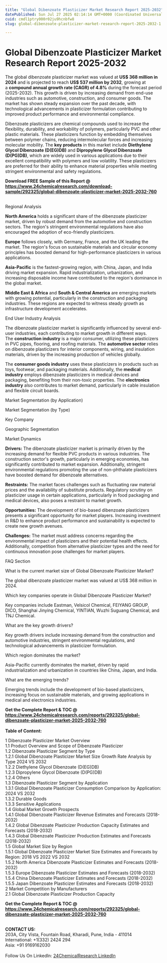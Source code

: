```yaml
---
title: "Global Dibenzoate Plasticizer Market Research Report 2025-2032"
datePublished: Sun Jul 27 2025 02:14:14 GMT+0000 (Coordinated Universal Time)
cuid: cmdl1ptry000r02ju9hcnbfw8
slug: global-dibenzoate-plasticizer-market-research-report-2025-2032-1

---
```


# Global Dibenzoate Plasticizer Market Research Report 2025-2032

<p>The global dibenzoate plasticizer market was valued at <strong>US$ 368 million in 2024</strong> and is projected to reach <strong>US$ 537 million by 2032</strong>, growing at a <strong>compound annual growth rate (CAGR) of 4.8%</strong> during the forecast period (2025-2032). This growth is driven by increasing demand from end-use industries such as automotive, construction, and consumer goods. The market has shown steady expansion over the past decade, with technological advancements in plasticizer formulation contributing to improved product performance and environmental compliance.</p><p>
</p><p>Dibenzoate plasticizers are chemical compounds used to increase the flexibility, durability, and workability of polymers, particularly PVC and other plastic materials. These plasticizers function by embedding themselves between polymer chains, reducing intermolecular forces and increasing molecular mobility. The <strong>key products</strong> in this market include <strong>Diethylene Glycol Dibenzoate (D(EG)DB)</strong> and <strong>Dipropylene Glycol Dibenzoate (D(PG)DB)</strong>, which are widely used in various applications due to their excellent compatibility with polymers and low volatility. These plasticizers are preferred for their ability to enhance material properties while meeting stringent environmental and safety regulations.</p><div><b>Download FREE Sample of this Report @ 
            <a href="https://www.24chemicalresearch.com/download-sample/292325/global-dibenzoate-plasticizer-market-2025-2032-760">
            https://www.24chemicalresearch.com/download-sample/292325/global-dibenzoate-plasticizer-market-2025-2032-760</a></b></div><br><p>
Regional Analysis</p><p>
</p><p><strong>North America</strong> holds a significant share of the dibenzoate plasticizer market, driven by robust demand from the automotive and construction sectors. The region's stringent environmental regulations have also encouraged the adoption of eco-friendly plasticizers.</p><p>
</p><p><strong>Europe</strong> follows closely, with Germany, France, and the UK leading the market. The region's focus on sustainable materials and circular economy principles has boosted demand for high-performance plasticizers in various applications.</p><p>
</p><p><strong>Asia-Pacific</strong> is the fastest-growing region, with China, Japan, and India driving market expansion. Rapid industrialization, urbanization, and increasing disposable income have contributed to the region's dominance in the global market.</p><p>
</p><p><strong>Middle East &amp; Africa</strong> and <strong>South &amp; Central America</strong> are emerging markets with growing potential, particularly in the construction and packaging industries. These regions are expected to witness steady growth as infrastructure development accelerates.</p><p>
End User Industry Analysis</p><p>
</p><p>The dibenzoate plasticizer market is significantly influenced by several end-user industries, each contributing to market growth in different ways. The <strong>construction industry</strong> is a major consumer, utilizing these plasticizers in PVC pipes, flooring, and roofing materials. The <strong>automotive sector</strong> relies on dibenzoate plasticizers for interior components, wiring, and insulation materials, driven by the increasing production of vehicles globally.</p><p>
</p><p>The <strong>consumer goods industry</strong> uses these plasticizers in products such as toys, footwear, and packaging materials. Additionally, the <strong>medical industry</strong> employs dibenzoate plasticizers in medical devices and packaging, benefiting from their non-toxic properties. The <strong>electronics industry</strong> also contributes to market demand, particularly in cable insulation and flexible circuit boards.</p><p>
Market Segmentation (by Application)</p><p>
</p><p>
Market Segmentation (by Type)</p><p>
</p><p>
Key Company</p><p>
</p><p>
Geographic Segmentation</p><p>
</p><p>
Market Dynamics</p><p>
</p><p><strong>Drivers:</strong> The dibenzoate plasticizer market is primarily driven by the increasing demand for flexible PVC products in various industries. The construction sector's growth, particularly in emerging economies, has significantly contributed to market expansion. Additionally, stringent environmental regulations promoting the use of non-phthalate plasticizers have boosted demand for dibenzoate alternatives.</p><p>
</p><p><strong>Restraints:</strong> The market faces challenges such as fluctuating raw material prices and the availability of substitute products. Regulatory scrutiny on plasticizer usage in certain applications, particularly in food packaging and medical devices, also poses a restraint to market growth.</p><p>
</p><p><strong>Opportunities:</strong> The development of bio-based dibenzoate plasticizers presents a significant opportunity for market players. Increasing investment in R&amp;D to enhance product performance and sustainability is expected to create new growth avenues.</p><p>
</p><p><strong>Challenges:</strong> The market must address concerns regarding the environmental impact of plasticizers and their potential health effects. Additionally, competition from alternative plasticizer types and the need for continuous innovation pose challenges for market players.</p><p>
FAQ Section</p><p>
What is the current market size of Global Dibenzoate Plasticizer Market?</p><p>
</p><p>The global dibenzoate plasticizer market was valued at US$ 368 million in 2024.</p><p>
Which key companies operate in Global Dibenzoate Plasticizer Market?</p><p>
</p><p>Key companies include Eastman, Velsicol Chemical, FEIYANG GROUP, DICO, Shanghai Jinying Chemical, YINTIAN, Wuzhi Suguang Chemical, and TNJ Chemical.</p><p>
What are the key growth drivers?</p><p>
</p><p>Key growth drivers include increasing demand from the construction and automotive industries, stringent environmental regulations, and technological advancements in plasticizer formulation.</p><p>
Which region dominates the market?</p><p>
</p><p>Asia-Pacific currently dominates the market, driven by rapid industrialization and urbanization in countries like China, Japan, and India.</p><p>
What are the emerging trends?</p><p>
</p><p>Emerging trends include the development of bio-based plasticizers, increasing focus on sustainable materials, and growing applications in medical and electronics industries.</p>

<div><b>Get the Complete Report & TOC @ 
            <a href="https://www.24chemicalresearch.com/reports/292325/global-dibenzoate-plasticizer-market-2025-2032-760">
            https://www.24chemicalresearch.com/reports/292325/global-dibenzoate-plasticizer-market-2025-2032-760</a></b></div><br>
            <b>Table of Content:</b><p>1 Dibenzoate Plasticizer Market Overview<br />
    1.1 Product Overview and Scope of Dibenzoate Plasticizer<br />
    1.2 Dibenzoate Plasticizer Segment by Type<br />
        1.2.1 Global Dibenzoate Plasticizer Market Size Growth Rate Analysis by Type 2024 VS 2032<br />
        1.2.2 Diethylene Glycol Dibenzoate (D(EG)DB)<br />
        1.2.3 Dipropylene Glycol Dibenzoate (D(PG)DB)<br />
        1.2.4 Others<br />
    1.3 Dibenzoate Plasticizer Segment by Application<br />
        1.3.1 Global Dibenzoate Plasticizer Consumption Comparison by Application: 2024 VS 2032<br />
        1.3.2 Durable Goods<br />
        1.3.3 Sensitive Applications<br />
    1.4 Global Market Growth Prospects<br />
        1.4.1 Global Dibenzoate Plasticizer Revenue Estimates and Forecasts (2018-2032)<br />
        1.4.2 Global Dibenzoate Plasticizer Production Capacity Estimates and Forecasts (2018-2032)<br />
        1.4.3 Global Dibenzoate Plasticizer Production Estimates and Forecasts (2018-2032)<br />
    1.5 Global Market Size by Region<br />
        1.5.1 Global Dibenzoate Plasticizer Market Size Estimates and Forecasts by Region: 2018 VS 2022 VS 2032<br />
        1.5.2 North America Dibenzoate Plasticizer Estimates and Forecasts (2018-2032)<br />
        1.5.3 Europe Dibenzoate Plasticizer Estimates and Forecasts (2018-2032)<br />
        1.5.4 China Dibenzoate Plasticizer Estimates and Forecasts (2018-2032)<br />
        1.5.5 Japan Dibenzoate Plasticizer Estimates and Forecasts (2018-2032)<br />
2 Market Competition by Manufacturers<br />
    2.1 Global Dibenzoate Plasticizer Production Capacity </p>

<div><b>Get the Complete Report & TOC @ 
            <a href="https://www.24chemicalresearch.com/reports/292325/global-dibenzoate-plasticizer-market-2025-2032-760">
            https://www.24chemicalresearch.com/reports/292325/global-dibenzoate-plasticizer-market-2025-2032-760</a></b></div><br>

<b>CONTACT US:</b><br>
            203A, City Vista, Fountain Road, Kharadi, Pune, India - 411014<br>
            International: +1(332) 2424 294<br>
            Asia: +91 9169162030 <br><br>
            Follow Us On LinkedIn: <a href="https://www.linkedin.com/company/24chemicalresearch/">24ChemicalResearch LinkedIn</a>
